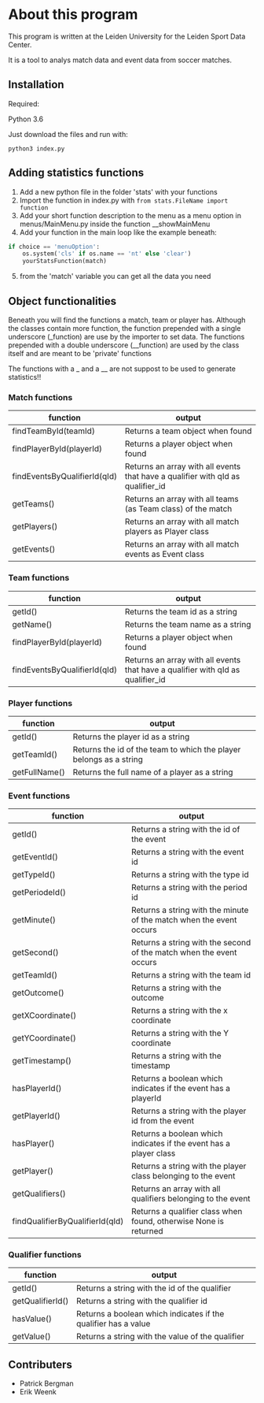 # About this program

This program is written at the Leiden University for the Leiden Sport Data Center.

It is a tool to analys match data and event data from soccer matches.

## Installation

Required:

Python 3.6

Just download the files and run with:
```
python3 index.py
```

## Adding statistics functions
1) Add a new python file in the folder 'stats' with your functions
2) Import the function in index.py with ``` from stats.FileName import function ```
3) Add your short function description to the menu as a menu option in menus/MainMenu.py inside the function __showMainMenu
4) Add your function in the main loop like the example beneath:
```python
if choice == 'menuOption':
    os.system('cls' if os.name == 'nt' else 'clear')
    yourStatsFunction(match)
```
5) from the 'match' variable you can get all the data you need

## Object functionalities
Beneath you will find the functions a match, team or player has. Although the classes contain more function,
the function prepended with a single underscore (_function) are use by the importer to set data.
The functions prepended with a double underscore (__function) are used by the class itself and are meant to be 'private' functions

The functions with a _ and a __ are not suppost to be used to generate statistics!!
### Match functions
function | output
--- | ---
findTeamById(teamId) | Returns a team object when found
findPlayerById(playerId) | Returns a player object when found
findEventsByQualifierId(qId) | Returns an array with all events that have a qualifier with qId as qualifier_id
getTeams() | Returns an array with all teams (as Team class) of the match
getPlayers() | Returns an array with all match players as Player class
getEvents() | Returns an array with all match events as Event class

### Team functions
function | output
--- | ---
getId() | Returns the team id as a string
getName() | Returns the team name as a string
findPlayerById(playerId) | Returns a player object when found
findEventsByQualifierId(qId) | Returns an array with all events that have a qualifier with qId as qualifier_id

### Player functions
function | output
--- | ---
getId() | Returns the player id as a string
getTeamId() | Returns the id of the team to which the player belongs as a string
getFullName() | Returns the full name of a player as a string

### Event functions
function | output
--- | ---
getId() | Returns a string with the id of the event
getEventId() | Returns a string with the event id
getTypeId() | Returns a string with the type id
getPeriodeId() | Returns a string with the period id
getMinute() | Returns a string with the minute of the match when the event occurs
getSecond() | Returns a string with the second of the match when the event occurs
getTeamId() | Returns a string with the team id
getOutcome() | Returns a string with the outcome
getXCoordinate() | Returns a string with the x coordinate
getYCoordinate() | Returns a string with the Y coordinate
getTimestamp() | Returns a string with the timestamp
hasPlayerId() | Returns a boolean which indicates if the event has a playerId
getPlayerId() | Returns a string with the player id from the event
hasPlayer() | Returns a boolean which indicates if the event has a player class
getPlayer() | Returns a string with the player class belonging to the event
getQualifiers() | Returns an array with all qualifiers belonging to the event
findQualifierByQualifierId(qId) | Returns a qualifier class when found, otherwise None is returned

### Qualifier functions
function | output
--- | ---
getId() | Returns a string with the id of the qualifier
getQualifierId() | Returns a string with the qualifier id
hasValue() | Returns a boolean which indicates if the qualifier has a value
getValue() | Returns a string with the value of the qualifier

## Contributers
- Patrick Bergman
- Erik Weenk